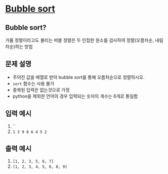 # [Bubble sort](https://youtu.be/lyZQPjUT5B4)
## Bubble sort?
거품 정렬이라고도 불리는 버블 정렬은 두 인접한 원소를 검사하여 정렬(오름차순, 내림차순)하는 방법
## 문제 설명
- 주어진 값을 배열로 받아 bubble sort를 통해 
오름차순으로 정렬하시오.
- `sort` 함수는 사용 불가
- 중복된 입력은 없는것으로 가정
- python을 제외한 언어의 경우 입력되는 숫자의 개수는 6개로 통일함
## 입력 예시
1. ``
2. `1 3 9 8 6 4 5 2`
## 출력 예시
1. `[1, 2, 3, 5, 6, 7]`
2. `[1, 2, 3, 4, 5, 6, 8, 9]`